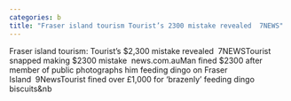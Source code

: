 ```yaml
---
categories: b
title: "Fraser island tourism Tourist’s 2300 mistake revealed  7NEWS"
---
```

Fraser island tourism: Tourist’s $2,300 mistake revealed&nbsp;&nbsp;7NEWSTourist snapped making $2300 mistake&nbsp;&nbsp;news.com.auMan fined $2300 after member of public photographs him feeding dingo on Fraser Island&nbsp;&nbsp;9NewsTourist fined over £1,000 for ‘brazenly’ feeding dingo biscuits&nb